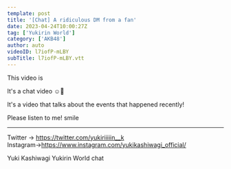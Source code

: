 ```yaml
---
template: post
title: '[Chat] A ridiculous DM from a fan'
date: 2023-04-24T10:00:27Z
tag: ['Yukirin World']
category: ['AKB48']
author: auto 
videoID: l7iofP-mLBY
subTitle: l7iofP-mLBY.vtt
---
```

This video is

It's a chat video ☺️💭


It's a video that talks about the events that happened recently!

Please listen to me! smile

-------------------------------------------------- ------------------------------------

Twitter → https://twitter.com/yukiriiiiin__k
Instagram→https://www.instagram.com/yukikashiwagi_official/

Yuki Kashiwagi Yukirin World chat
